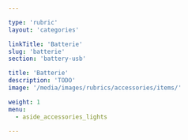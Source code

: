 ```yaml
---

type: 'rubric'
layout: 'categories'

linkTitle: 'Batterie'
slug: 'batterie'
section: 'battery-usb'

title: 'Batterie'
description: 'TODO'
image: '/media/images/rubrics/accessories/items/'

weight: 1
menu:
  - aside_accessories_lights

---
```

